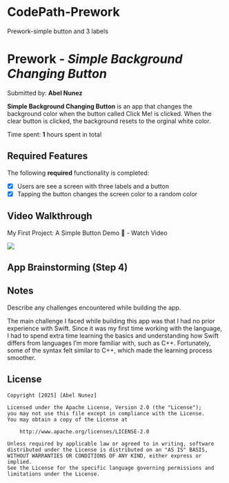 # CodePath-Prework
Prework-simple button and 3 labels
# Prework - *Simple Background Changing Button*

Submitted by: **Abel Nunez**

**Simple Background Changing Button** is an app that changes the background color when the button called Click Me! is clicked. When the clear button is clicked, the background resets to the orginal white color.  

Time spent: **1** hours spent in total

## Required Features

The following **required** functionality is completed:

- [x] Users are see a screen with three labels and a button
- [x] Tapping the button changes the screen color to a random color
 
## Video Walkthrough

My First Project: A Simple Button Demo 🎉 - Watch Video
 <div>
    <a href="https://www.loom.com/share/db3454d4e508471099f253a9cf201e8d">
    </a>
    <a href="https://www.loom.com/share/db3454d4e508471099f253a9cf201e8d">
      <img style="max-width:300px;" src="https://cdn.loom.com/sessions/thumbnails/db3454d4e508471099f253a9cf201e8d-9e40e1b37c168e74-full-play.gif">
    </a>
  </div>

## App Brainstorming (Step 4)

## Notes

Describe any challenges encountered while building the app.

The main challenge I faced while building this app was that I had no prior experience with Swift. Since it was my first time working with the language, I had to spend extra time learning the basics and understanding how Swift differs from languages I’m more familiar with, such as C++. Fortunately, some of the syntax felt similar to C++, which made the learning process smoother. 

## License

    Copyright [2025] [Abel Nunez]

    Licensed under the Apache License, Version 2.0 (the "License");
    you may not use this file except in compliance with the License.
    You may obtain a copy of the License at

        http://www.apache.org/licenses/LICENSE-2.0

    Unless required by applicable law or agreed to in writing, software
    distributed under the License is distributed on an "AS IS" BASIS,
    WITHOUT WARRANTIES OR CONDITIONS OF ANY KIND, either express or implied.
    See the License for the specific language governing permissions and
    limitations under the License.

